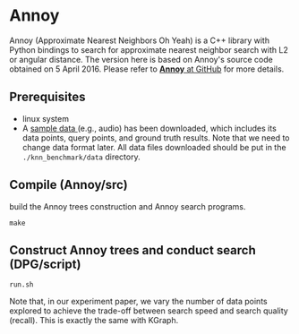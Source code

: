# Annoy 

Annoy (Approximate Nearest Neighbors Oh Yeah) is a C++ library with Python
bindings to search for approximate nearest neighbor search with L2 or angular
distance. The version here is based on Annoy's source code obtained on 5
April 2016. Please refer to
[**Annoy** at GitHub](https://github.com/spotify/annoy) for more details.



## Prerequisites

- linux system 
- A
  [sample data ](https://github.com/DBWangGroupUNSW/nns_benchmark/tree/master/data)
  (e.g., audio) has been downloaded, which includes its data points, query
  points, and ground truth results. Note that we need to change data format
  later. All data files downloaded should be put in the `./knn_benchmark/data`
  directory.

 
## Compile (Annoy/src)

build the Annoy trees construction and Annoy search programs.

```
make
```


## Construct Annoy trees and conduct search (DPG/script)

```
run.sh
```

Note that, in our experiment paper, we vary the number of data points explored to achieve the trade-off between search speed and search quality (recall). This is exactly the same with KGraph.


